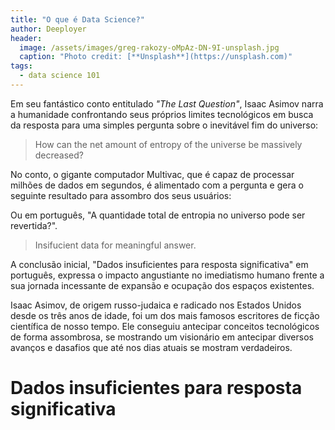 ```yaml
---
title: "O que é Data Science?"
author: Deeployer
header:
  image: /assets/images/greg-rakozy-oMpAz-DN-9I-unsplash.jpg
  caption: "Photo credit: [**Unsplash**](https://unsplash.com)"
tags: 
  - data science 101
---
```


Em seu fantástico conto entitulado _"The Last Question"_, Isaac Asimov narra a humanidade confrontando seus próprios limites tecnológicos em busca da resposta para uma simples pergunta sobre o inevitável fim do universo: 

> How can the net amount of entropy of the universe be massively decreased?

No conto, o gigante computador Multivac, que é capaz de processar milhões de dados em segundos, é alimentado com a pergunta e gera o seguinte resultado para assombro dos seus usuários:

Ou em português, "A quantidade total de entropia no universo pode ser revertida?".

> Insifucient data for meaningful answer.

A conclusão inicial, "Dados insuficientes para resposta significativa" em português, expressa o impacto angustiante no imediatismo humano frente a sua jornada incessante de expansão e ocupação dos espaços existentes. 

Isaac Asimov, de origem russo-judaica e radicado nos Estados Unidos desde os três anos de idade, foi um dos mais famosos escritores de ficção científica de nosso tempo. Ele conseguiu antecipar conceitos tecnológicos de forma assombrosa, se mostrando um visionário em antecipar diversos avanços e dasafios que até nos dias atuais se mostram verdadeiros.

# Dados insuficientes para resposta significativa
